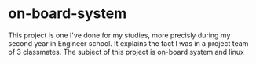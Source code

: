 # on-board-system
This project is one I've done for my studies, more precisly during my second year in Engineer school. It explains the fact I was in a project team of 3 classmates. The subject of this project is on-board system and linux
